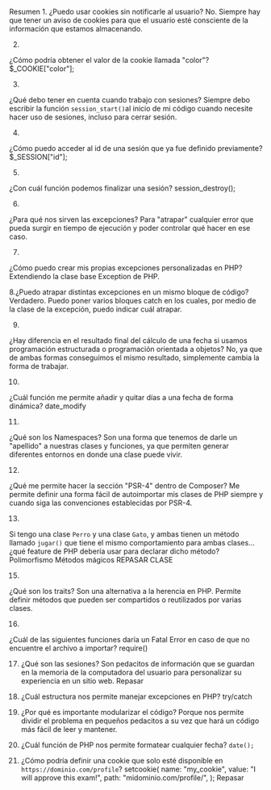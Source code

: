 Resumen
1.
¿Puedo usar cookies sin notificarle al usuario?
No. Siempre hay que tener un aviso de cookies para que el usuario esté consciente de la información que estamos almacenando.

2.
¿Cómo podría obtener el valor de la cookie llamada "color"?
$_COOKIE["color"];

3.
¿Qué debo tener en cuenta cuando trabajo con sesiones?
Siempre debo escribir la función `session_start()`al inicio de mi código cuando necesite hacer uso de sesiones, incluso para cerrar sesión.

4.
¿Cómo puedo acceder al id de una sesión que ya fue definido previamente?
$_SESSION["id"];

5.
¿Con cuál función podemos finalizar una sesión?
session_destroy();

6.
¿Para qué nos sirven las excepciones?
Para "atrapar" cualquier error que pueda surgir en tiempo de ejecución y poder controlar qué hacer en ese caso.

7.
¿Cómo puedo crear mis propias excepciones personalizadas en PHP?
Extendiendo la clase base Exception de PHP.

8.¿Puedo atrapar distintas excepciones en un mismo bloque de código?
Verdadero. Puedo poner varios bloques catch en los cuales, por medio de la clase de la excepción, puedo indicar cuál atrapar.

9.
¿Hay diferencia en el resultado final del cálculo de una fecha si usamos programación estructurada o programación orientada a objetos?
No, ya que de ambas formas conseguimos el mismo resultado, simplemente cambia la forma de trabajar.

10.
¿Cuál función me permite añadir y quitar días a una fecha de forma dinámica?
date_modify

11.
¿Qué son los Namespaces?
Son una forma que tenemos de darle un "apellido" a nuestras clases y funciones, ya que permiten generar diferentes entornos en donde una clase puede vivir.

12.
¿Qué me permite hacer la sección "PSR-4" dentro de Composer?
Me permite definir una forma fácil de autoimportar mis clases de PHP siempre y cuando siga las convenciones establecidas por PSR-4.

13.
Si tengo una clase `Perro` y una clase `Gato`, y ambas tienen un método llamado `jugar()` que tiene el mismo comportamiento para ambas clases... ¿qué feature de PHP debería usar para declarar dicho método?
Polimorfismo
Métodos mágicos
REPASAR CLASE


15.
¿Qué son los traits?
Son una alternativa a la herencia en PHP. Permite definir métodos que pueden ser compartidos o reutilizados por varias clases.

16.
¿Cuál de las siguientes funciones daría un Fatal Error en caso de que no encuentre el archivo a importar?
require()

17. ¿Qué son las sesiones?
 Son pedacitos de información que se guardan en la memoria de la computadora del usuario para personalizar su experiencia en un sitio web.
Repasar


19. ¿Cuál estructura nos permite manejar excepciones en PHP?
try/catch

20.   ¿Por qué es importante modularizar el código?
Porque nos permite dividir el problema en pequeños pedacitos a su vez que hará un código más fácil de leer y mantener.

22. ¿Cuál función de PHP nos permite formatear cualquier fecha?
``` date(); ```


24. ¿Cómo podría definir una cookie que solo esté disponible en `https://dominio.com/profile`?
setcookie( name: "my_cookie", value: "I will approve this exam!", path: "midominio.com/profile/", );
Repasar

